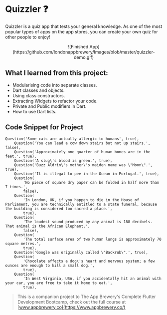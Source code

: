 # Quizzler ❓

Quizzler is a quiz app that tests your general knowledge. As one of the most popular types of apps on the app stores, you can create your own quiz for other people to enjoy!

<p align = "center">
![Finished App](https://github.com/londonappbrewery/Images/blob/master/quizzler-demo.gif)
</p>

## What I learned from this project:

- Modularising code into separate classes.
- Dart classes and objects.
- Using class constructors.
- Extracting Widgets to refactor your code.
- Private and Public modifiers in Dart.
- How to use Dart lists.

## Code Snippet for Project

```
Question('Some cats are actually allergic to humans', true),
    Question('You can lead a cow down stairs but not up stairs.', false),
    Question('Approximately one quarter of human bones are in the feet.', true),
    Question('A slug\'s blood is green.', true),
    Question('Buzz Aldrin\'s mother\'s maiden name was \"Moon\".', true),
    Question('It is illegal to pee in the Ocean in Portugal.', true),
    Question(
        'No piece of square dry paper can be folded in half more than 7 times.',
        false),
    Question(
        'In London, UK, if you happen to die in the House of Parliament, you are technically entitled to a state funeral, because the building is considered too sacred a place.',
        true),
    Question(
        'The loudest sound produced by any animal is 188 decibels. That animal is the African Elephant.',
        false),
    Question(
        'The total surface area of two human lungs is approximately 70 square metres.',
        true),
    Question('Google was originally called \"Backrub\".', true),
    Question(
        'Chocolate affects a dog\'s heart and nervous system; a few ounces are enough to kill a small dog.',
        true),
    Question(
        'In West Virginia, USA, if you accidentally hit an animal with your car, you are free to take it home to eat.',
        true),

```

>This is a companion project to The App Brewery's Complete Flutter Development Bootcamp, check out the full course at [www.appbrewery.co](https://www.appbrewery.co/)

